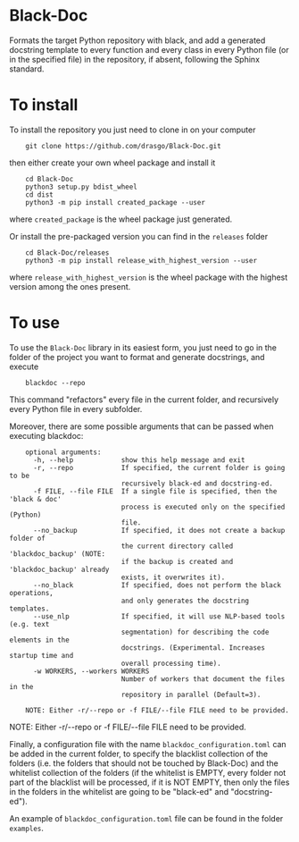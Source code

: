 # Black-Doc
Formats the target Python repository with black, and add a generated docstring template to every function and every class 
in every Python file (or in the specified file) in the repository, if absent, following the Sphinx standard.

# To install

To install the repository you just need to clone in on your computer 
    
        git clone https://github.com/drasgo/Black-Doc.git

then either create your own wheel package and install it

        cd Black-Doc
        python3 setup.py bdist_wheel
        cd dist
        python3 -m pip install created_package --user

where `created_package` is the wheel package just generated.

Or install the pre-packaged version you can find in the `releases` folder
    
        cd Black-Doc/releases
        python3 -m pip install release_with_highest_version --user

where `release_with_highest_version` is the wheel package with the highest version among the ones present.

# To use

To use the `Black-Doc` library in its easiest form, you just need to go in the folder of the project you want to 
format and generate docstrings, and execute

        blackdoc --repo

This command "refactors" every file in the current folder, and recursively every Python file in every subfolder.

Moreover, there are some possible arguments that can be passed when executing blackdoc:

        optional arguments:
          -h, --help            show this help message and exit
          -r, --repo            If specified, the current folder is going to be
                                recursively black-ed and docstring-ed.
          -f FILE, --file FILE  If a single file is specified, then the 'black & doc'
                                process is executed only on the specified (Python)
                                file.
          --no_backup           If specified, it does not create a backup folder of
                                the current directory called 'blackdoc_backup' (NOTE:
                                if the backup is created and 'blackdoc_backup' already
                                exists, it overwrites it).
          --no_black            If specified, does not perform the black operations,
                                and only generates the docstring templates.
          --use_nlp             If specified, it will use NLP-based tools (e.g. text
                                segmentation) for describing the code elements in the
                                docstrings. (Experimental. Increases startup time and
                                overall processing time).
          -w WORKERS, --workers WORKERS
                                Number of workers that document the files in the
                                repository in parallel (Default=3).
        
        NOTE: Either -r/--repo or -f FILE/--file FILE need to be provided.


NOTE: Either -r/--repo or -f FILE/--file FILE need to be provided.


Finally, a configuration file with the name `blackdoc_configuration.toml` can be added in the current
folder, to specify the blacklist collection of the folders (i.e. the folders that should not be touched by Black-Doc)
and the whitelist collection of the folders (if the whitelist is EMPTY, every folder not part of the blacklist will be 
processed, if it is NOT EMPTY, then only the files in the folders in the whitelist are going to be "black-ed" and 
"docstring-ed").

An example of `blackdoc_configuration.toml` file can be found in the folder `examples`.